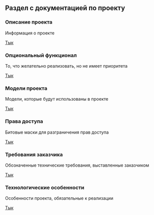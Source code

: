 ## Раздел с документацией по проекту

### Описание проекта
Информация о проекте

[Тык](Описание%20проекта.md)
### Опциональный функционал
То, что желательно реализовать, но не имеет приоритета

[Тык](Доп.md)

### Модели проекта
Модели, которые будут использованы в проекте

[Тык](Модели.md)

### Права доступа
Битовые маски для разграничения прав доступа

[Тык](Права%20доступа.md)

### Требования заказчика
Обозначенные технические требования, выставленные заказчиком

[Тык](Технические%20требования.md)

### Технологические особенности
Особенности проекта, обязательные к реализации

[Тык](Технологические%20особенности.md)